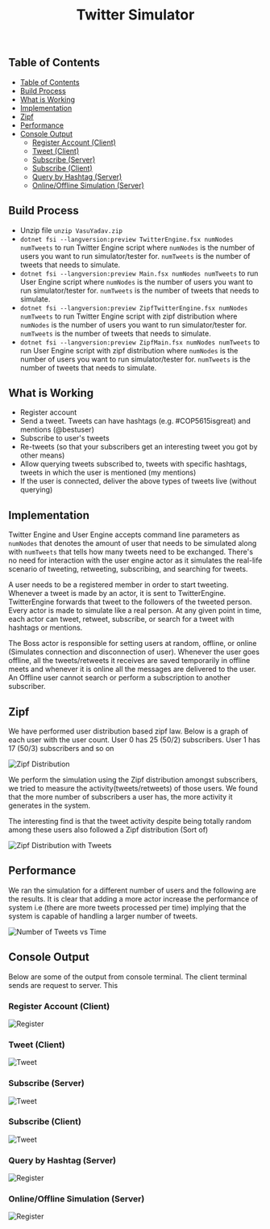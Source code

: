 <h1 align="center"> Twitter Simulator </h1> <br>

## Table of Contents

- [Table of Contents](#table-of-contents)
- [Build Process](#build-process)
- [What is Working](#what-is-working)
- [Implementation](#implementation)
- [Zipf](#zipf)
- [Performance](#performance)
- [Console Output](#console-output)
  - [Register Account (Client)](#register-account-client)
  - [Tweet (Client)](#tweet-client)
  - [Subscribe (Server)](#subscribe-server)
  - [Subscribe (Client)](#subscribe-client)
  - [Query by Hashtag (Server)](#query-by-hashtag-server)
  - [Online/Offline Simulation (Server)](#onlineoffline-simulation-server)

## Build Process

- Unzip file `unzip VasuYadav.zip`
- `dotnet fsi --langversion:preview TwitterEngine.fsx numNodes numTweets` to run Twitter Engine script where `numNodes` is the number of users you want to run simulator/tester for. `numTweets` is the number of tweets that needs to simulate.
- `dotnet fsi --langversion:preview Main.fsx numNodes numTweets` to run User Engine script where `numNodes` is the number of users you want to run simulator/tester for. `numTweets` is the number of tweets that needs to simulate.
- `dotnet fsi --langversion:preview ZipfTwitterEngine.fsx numNodes numTweets` to run Twitter Engine script with zipf distribution where `numNodes` is the number of users you want to run simulator/tester for. `numTweets` is the number of tweets that needs to simulate.
- `dotnet fsi --langversion:preview ZipfMain.fsx numNodes numTweets` to run User Engine script with zipf distribution where `numNodes` is the number of users you want to run simulator/tester for. `numTweets` is the number of tweets that needs to simulate.

## What is Working

- Register account
- Send a tweet. Tweets can have hashtags (e.g. #COP5615isgreat) and mentions (@bestuser)
- Subscribe to user's tweets
- Re-tweets (so that your subscribers get an interesting tweet you got by other means)
- Allow querying tweets subscribed to, tweets with specific hashtags, tweets in which the user is mentioned (my mentions)
- If the user is connected, deliver the above types of tweets live (without querying)

## Implementation

Twitter Engine and User Engine accepts command line parameters as `numNodes` that denotes the amount of user that needs to be simulated along with `numTweets` that tells how many tweets need to be exchanged. There's no need for interaction with the user engine actor as it simulates the real-life scenario of tweeting, retweeting, subscribing, and searching for tweets.

A user needs to be a registered member in order to start tweeting. Whenever a tweet is made by an actor, it is sent to TwitterEngine. TwitterEngine forwards that tweet to the followers of the tweeted person. Every actor is made to simulate like a real person. At any given point in time, each actor can tweet, retweet, subscribe, or search for a tweet with hashtags or mentions.

The Boss actor is responsible for setting users at random, offline, or online (Simulates connection and disconnection of user). Whenever the user goes offline, all the tweets/retweets it receives are saved temporarily in offline meets and whenever it is online all the messages are delivered to the user. An Offline user cannot search or perform a subscription to another subscriber.
## Zipf

We have performed user distribution based zipf law. Below is a graph of each user with the user count. User 0 has 25 (50/2) subscribers. User 1 has 17 (50/3) subscribers and so on

![Zipf Distribution](./docs/zipfsub.png)

We perform the simulation using the Zipf distribution amongst subscribers, we tried to measure the activity(tweets/retweets) of those users. We found that the more number of subscribers a user has, the more activity it generates in the system.

The interesting find is that the tweet activity despite being totally random among these users also followed a Zipf distribution (Sort of)

![Zipf Distribution with Tweets](./docs/zipf.png)
## Performance

We ran the simulation for a different number of users and the following are the results. It is clear that adding a more actor increase the performance of system i.e (there are more tweets processed per time) implying that the system is capable of handling a larger number of tweets.

![Number of Tweets vs Time](./docs/number_tweets_time.png)

## Console Output

Below are some of the output from console terminal. The client terminal sends are request to server. This 
### Register Account (Client)

![Register](./docs/register.png)

### Tweet (Client)

![Tweet](./docs/tweet.png)

### Subscribe (Server)

![Tweet](./docs/subscribe.png)

### Subscribe (Client)

![Tweet](./docs/client_subs.png)

### Query by Hashtag (Server)

![Register](./docs/serverQuery.png)

### Online/Offline Simulation (Server)

![Register](./docs/onoff.png)